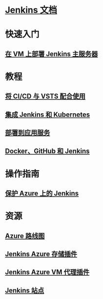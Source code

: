 

# [Jenkins 文档](index.md)


# 快速入门


## [在 VM 上部署 Jenkins 主服务器](/azure/jenkins/install-jenkins-solution-template)


# 教程


## [将 CI/CD 与 VSTS 配合使用](https://www.visualstudio.com/docs/build/apps/jenkins/build-deploy-jenkins)


## [集成 Jenkins 和 Kubernetes](/azure/container-service/container-service-kubernetes-jenkins)


## [部署到应用服务](/azure/jenkins/execute-cli-jenkins-pipeline)


## [Docker、GitHub 和 Jenkins](/azure/virtual-machines/linux/tutorial-jenkins-github-docker-cicd)


# 操作指南


## [保护 Azure 上的 Jenkins](https://jenkins.io/blog/2017/04/20/secure-jenkins-on-azure/)


# 资源


## [Azure 路线图](https://azure.microsoft.com/roadmap/)


## [Jenkins Azure 存储插件](https://plugins.jenkins.io/windows-azure-storage)


## [Jenkins Azure VM 代理插件](https://plugins.jenkins.io/azure-vm-agents)


## [Jenkins 站点](https://jenkins.io/)
